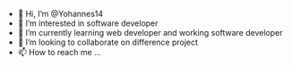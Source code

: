 - 👋 Hi, I’m @Yohannes14
- 👀 I’m interested in software developer
- 🌱 I’m currently learning web developer and working software developer
- 💞️ I’m looking to collaborate on difference project
- 📫 How to reach me ...

<!---
Yohannes14/Yohannes14 is a ✨ special ✨ repository because its `README.md` (this file) appears on your GitHub profile.
You can click the Preview link to take a look at your changes.
--->

